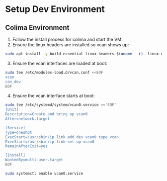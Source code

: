 
# Setup Dev Environment

## Colima Environment

1. Follow the install process for colima and start the VM.
2. Ensure the linux headers are installed so vcan shows up:

```bash
sudo apt install -y build-essential linux-headers-$(uname - r)  linux-modules-extra-$(uname -r)
```
3. Ensure the vcan interfaces are loaded at boot:

```bash
sudo tee /etc/modules-load.d/vcan.conf <<EOF
vcan
can_dev
EOF
```

4. Ensure the vcan interface starts at boot:

```bash
sudo tee /etc/systemd/system/vcan0.service <<'EOF'
[Unit]
Description=Create and bring up vcan0
After=network.target

[Service]
Type=oneshot
ExecStart=/usr/sbin/ip link add dev vcan0 type vcan
ExecStart=/usr/sbin/ip link set up vcan0
RemainAfterExit=yes

[Install]
WantedBy=multi-user.target
EOF

sudo systemctl enable vcan0.service
```
